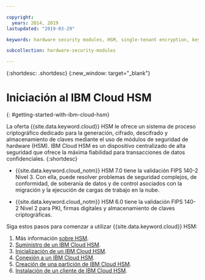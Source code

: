 ```yaml
---

copyright:
  years: 2014, 2019
lastupdated: "2019-03-29"

keywords: hardware security modules, HSM, single-tenant encryption, key management, FIPS certified, cryptographic, keys,

subcollection: hardware-security-modules

---
```


{:shortdesc: .shortdesc}
{:new_window: target="_blank"}

# Iniciación al IBM Cloud HSM
{: #getting-started-with-ibm-cloud-hsm}

La oferta {{site.data.keyword.cloud}} HSM le ofrece un sistema de proceso criptográfico dedicado para la generación, cifrado, descifrado y almacenamiento de claves mediante el uso de módulos de seguridad de hardware (HSM). IBM Cloud HSM es un dispositivo centralizado de alta seguridad que ofrece la máxima fiabilidad para transacciones de datos confidenciales.
{:shortdesc}

* {{site.data.keyword.cloud_notm}} HSM 7.0 tiene la validación FIPS 140-2 Nivel 3. Con ella, puede resolver problemas de seguridad complejos, de conformidad, de soberanía de datos y de control asociados con la migración y la ejecución de cargas de trabajo en la nube.

* {{site.data.keyword.cloud_notm}} HSM 6.0 tiene la validación FIPS 140-2 Nivel 2 para PKI, firmas digitales y almacenamiento de claves criptográficas.

Siga estos pasos para comenzar a utilizar {{site.data.keyword.cloud}} HSM:
1. Más información [sobre HSM](https://cloud.ibm.com/docs/infrastructure/hardware-security-modules?topic=hardware-security-modules-about_ibm_cloud_hsm).
2. [Suministro de un IBM Cloud HSM](/docs/infrastructure/hardware-security-modules?topic=hardware-security-modules-provisioning-ibm-cloud-hsm#provisioning-ibm-cloud-hs).
3. [Inicialización de un IBM Cloud HSM](/docs/infrastructure/hardware-security-modules?topic=hardware-security-modules-initializing-the-ibm-cloud-hsm#initializing-the-ibm-cloud-hsm).
4. [Conexión a un IBM Cloud HSM](/docs/infrastructure/hardware-security-modules?topic=hardware-security-modules-connecting-to-ibm-cloud-hsm#connecting-to-ibm-cloud-hsm).
5. [Creación de una partición de IBM Cloud HSM](/docs/infrastructure/hardware-security-modules?topic=hardware-security-modules-creating-ibm-cloud-hsm-partitions#creating-ibm-cloud-hsm-partitions).
6. [Instalación de un cliente de IBM Cloud HSM](/docs/infrastructure/hardware-security-modules?topic=hardware-security-modules-installing-the-ibm-cloud-hsm-client#installing-the-ibm-cloud-hsm-client).
